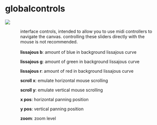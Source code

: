 
<a name=globalcontrols></a><br>
# <b>globalcontrols</b>
<img src="../images/globalcontrols.png"><br>
<div style="display:inline-block;margin-left:50px;">
interface controls, intended to allow you to use midi controllers to navigate the canvas. controlling these sliders directly with the mouse is not recommended.<br/><br/>
<b>lissajous b</b>: amount of blue in background lissajous curve<br>

<b>lissajous g</b>: amount of green in background lissajous curve<br>

<b>lissajous r</b>: amount of red in background lissajous curve<br>

<b>scroll x</b>: emulate horizontal mouse scrolling<br>

<b>scroll y</b>: emulate vertical mouse scrolling<br>

<b>x pos</b>: horizontal panning position<br>

<b>y pos</b>: vertical panning position<br>

<b>zoom</b>: zoom level<br>
